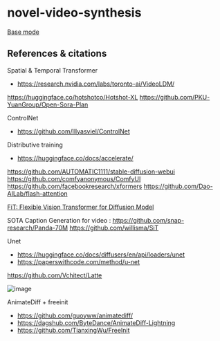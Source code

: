 # novel-video-synthesis
[Base mode](https://github.com/DeepBinder-main/hotshot-xl)



## References & citations

Spatial & Temporal Transformer 
- https://research.nvidia.com/labs/toronto-ai/VideoLDM/

https://huggingface.co/hotshotco/Hotshot-XL
https://github.com/PKU-YuanGroup/Open-Sora-Plan

ControlNet
- https://github.com/lllyasviel/ControlNet
  
Distributive training
- https://huggingface.co/docs/accelerate/

https://github.com/AUTOMATIC1111/stable-diffusion-webui
https://github.com/comfyanonymous/ComfyUI
https://github.com/facebookresearch/xformers
https://github.com/Dao-AILab/flash-attention

[FiT: Flexible Vision Transformer for Diffusion Model](https://github.com/whlzy/FiT)

SOTA Caption Generation for video : https://github.com/snap-research/Panda-70M
https://github.com/willisma/SiT

Unet 
- https://huggingface.co/docs/diffusers/en/api/loaders/unet
- https://paperswithcode.com/method/u-net

https://github.com/Vchitect/Latte


![image](https://github.com/DeepBinder-main/DiffScaler/assets/97831658/7ae2b077-b09b-4be4-b39b-8616f9328a61)

AnimateDiff + freeinit
- https://github.com/guoyww/animatediff/
- https://dagshub.com/ByteDance/AnimateDiff-Lightning
- https://github.com/TianxingWu/FreeInit
